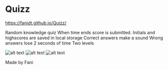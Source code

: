 # Quizz

https://fanidt.github.io/Quizz/

Random knowledge quiz 
When time ends score is submitted.
Initials and highscores are saved in local storage 
Correct answers make a sound
Wrong answers lose 2 seconds of time
Two levels 

![alt text](http://url/to/img.png)
![alt text](http://url/to/img.png)
![alt text](http://url/to/img.png)

Made by Fani

